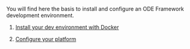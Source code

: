 You will find here the basis to install and configure an ODE Framework development environment.

1.  [Install your dev environment with Docker](install-with-docker.md)

2.  [Configure your platform](minimal-plateform-config.md)


